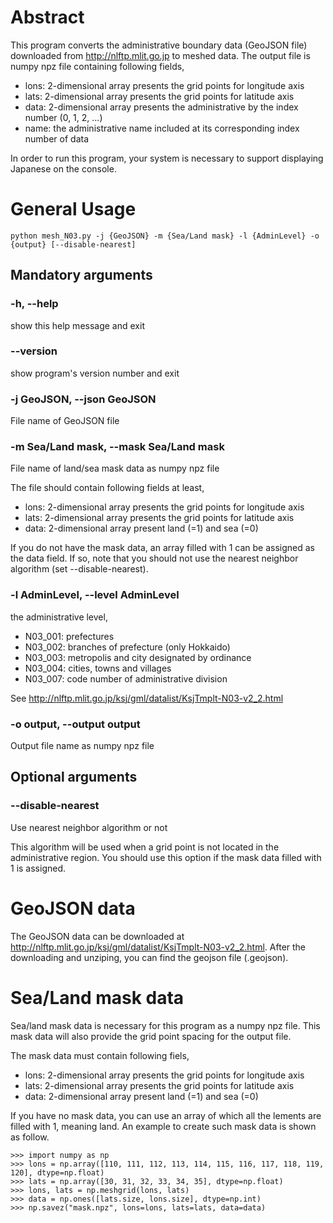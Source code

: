# Abstract

This program converts the administrative boundary data (GeoJSON file) downloaded from http://nlftp.mlit.go.jp to meshed data.
The output file is numpy npz file containing following fields, 
- lons: 2-dimensional array presents the grid points for longitude axis 
- lats: 2-dimensional array presents the grid points for latitude axis 
- data: 2-dimensional array presents the administrative by the index number (0, 1, 2, ...) 
- name: the administrative name included at its corresponding index number of data

In order to run this program, your system is necessary to support displaying Japanese on the console.

# General Usage

```
python mesh_N03.py -j {GeoJSON} -m {Sea/Land mask} -l {AdminLevel} -o {output} [--disable-nearest]
```

## Mandatory arguments

  ### -h, --help            
  
  show this help message and exit
  
  ### --version             
  
  show program's version number and exit
  
  ### -j GeoJSON, --json GeoJSON
  
  File name of GeoJSON file
  
  ### -m Sea/Land mask, --mask Sea/Land mask
  
  File name of land/sea mask data as numpy npz file 
  
  The file should contain following fields at least, 
  - lons: 2-dimensional array presents the grid points for longitude axis 
  - lats: 2-dimensional array presents the grid points for latitude axis 
  - data: 2-dimensional array present land (=1) and sea (=0) 
  
  If you do not have the mask data, an array filled with 1 can be assigned as the data field. 
  If so, note that you should not use the nearest neighbor algorithm (set --disable-nearest).
  
  ### -l AdminLevel, --level AdminLevel 
  
  the administrative level, 
  
  
  - N03_001: prefectures
  - N03_002: branches of prefecture (only Hokkaido)
  - N03_003: metropolis and city designated by ordinance 
  - N03_004: cities, towns and villages 
  - N03_007: code number of administrative division 
  
  See http://nlftp.mlit.go.jp/ksj/gml/datalist/KsjTmplt-N03-v2_2.html
  
  ### -o output, --output output
  
  Output file name as numpy npz file
  
  ## Optional arguments
  
  ### --disable-nearest     
  
  Use nearest neighbor algorithm or not 
  
  This algorithm will be used when a grid point is not located in the administrative region. 
  You should use this option if the mask data filled with 1 is assigned.

# GeoJSON data

The GeoJSON data can be downloaded at http://nlftp.mlit.go.jp/ksj/gml/datalist/KsjTmplt-N03-v2_2.html.
After the downloading and unziping, you can find the geojson file (.geojson).

# Sea/Land mask data

Sea/land mask data is necessary for this program as a numpy npz file.
This mask data will also provide the grid point spacing for the output file.

The mask data must contain following fiels,
 - lons: 2-dimensional array presents the grid points for longitude axis 
 - lats: 2-dimensional array presents the grid points for latitude axis 
 - data: 2-dimensional array present land (=1) and sea (=0) 
  
 If you have no mask data, you can use an array of which all the lements are filled with 1, meaning land.
 An example to create such mask data is shown as follow.
 
 ```
 >>> import numpy as np
 >>> lons = np.array([110, 111, 112, 113, 114, 115, 116, 117, 118, 119, 120], dtype=np.float)
 >>> lats = np.array([30, 31, 32, 33, 34, 35], dtype=np.float)
 >>> lons, lats = np.meshgrid(lons, lats)
 >>> data = np.ones([lats.size, lons.size], dtype=np.int)
 >>> np.savez("mask.npz", lons=lons, lats=lats, data=data)
 ```
 
